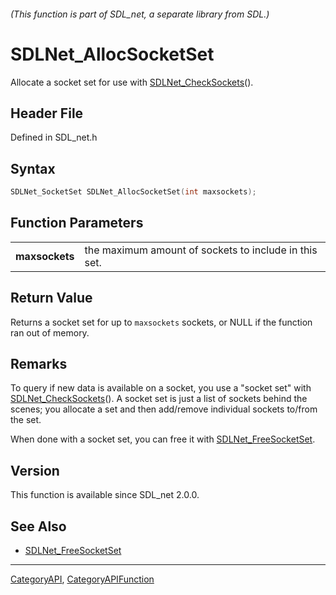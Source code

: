 ###### (This function is part of SDL_net, a separate library from SDL.)
# SDLNet_AllocSocketSet

Allocate a socket set for use with [SDLNet_CheckSockets](SDLNet_CheckSockets)().

## Header File

Defined in SDL_net.h

## Syntax

```c
SDLNet_SocketSet SDLNet_AllocSocketSet(int maxsockets);

```

## Function Parameters

|                    |                                                       |
| ------------------ | ----------------------------------------------------- |
| **maxsockets**     | the maximum amount of sockets to include in this set. |

## Return Value

Returns a socket set for up to `maxsockets` sockets, or NULL if the
function ran out of memory.

## Remarks

To query if new data is available on a socket, you use a "socket set" with
[SDLNet_CheckSockets](SDLNet_CheckSockets)(). A socket set is just a list
of sockets behind the scenes; you allocate a set and then add/remove
individual sockets to/from the set.

When done with a socket set, you can free it with
[SDLNet_FreeSocketSet](SDLNet_FreeSocketSet).

## Version

This function is available since SDL_net 2.0.0.

## See Also

- [SDLNet_FreeSocketSet](SDLNet_FreeSocketSet)

----
[CategoryAPI](CategoryAPI), [CategoryAPIFunction](CategoryAPIFunction)

